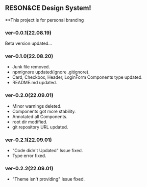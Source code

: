 ## RESON&CE Design System!

**This project is for personal branding

### ver-0.0.1(22.08.19)

Beta version updated...

### ver-0.1.0(22.08.20)

- Junk file removed.
- npmignore updated(ignore .gitignore).
- Card, Checkbox, Header, LoginForm Components type updated.
- README.md updated.

### ver-0.2.0(22.09.01)

- Minor warnings deleted.
- Components got more stability.
- Annotated all Components.
- root dir modified.
- git repository URL updated.

### ver-0.2.1(22.09.01)

- "Code didn't Updated" Issue fixed.
- Type error fixed.

### ver-0.2.2(22.09.01)

- "Theme isn't providing" Issue fixed.